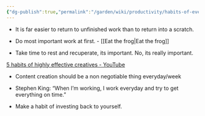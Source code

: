 ```yaml
---
{"dg-publish":true,"permalink":"/garden/wiki/productivity/habits-of-every-creative-person/","title":"Habits of every creative person","tags":["seedling"],"noteIcon":1,"created":"2024-11-30T20:41:36.953+01:00","updated":"2024-12-01T00:10:47.529+01:00"}
---
```



- It is far easier to return to unfinished work than to return into a scratch.

- Do most important work at first. - [[Eat the frog\|Eat the frog]]

- Take time to rest and recuperate, its important. No, its really important.

[5 habits of highly effective creatives - YouTube](https://www.youtube.com/watch?v=lDIqsZQPl10&list=WL&index=80)

- Content creation should be a non negotiable thing everyday/week



- Stephen King: “When I’m working, I work everyday and try to get everything on time.”



- Make a habit of investing back to yourself.